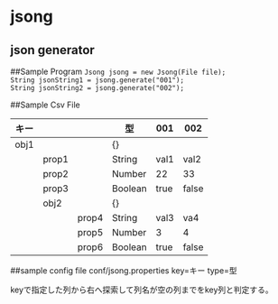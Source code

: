 # jsong
## json generator

##Sample Program
`Jsong jsong = new Jsong(File file);`  
`String jsonString1 = jsong.generate("001");`  
`String jsonString2 = jsong.generate("002");`  

##Sample Csv File

|キー|||型|001|002|  
|---|---|---|---|---|---|  
|obj1|||{}|||  
||prop1||String|val1|val2|  
||prop2||Number|22|33|  
||prop3||Boolean|true|false|  
||obj2||{}|||  
|||prop4|String|val3|va4|  
|||prop5|Number|3|4|  
|||prop6|Boolean|true|false|  


##sample config file
conf/jsong.properties
key=キー
type=型

keyで指定した列から右へ探索して列名が空の列までをkey列と判定する。


